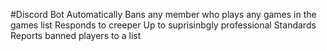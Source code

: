 #Discord Bot
Automatically Bans any member who plays any games in the games list
Responds to creeper
Up to suprisinbgly professional Standards
Reports banned players to a list